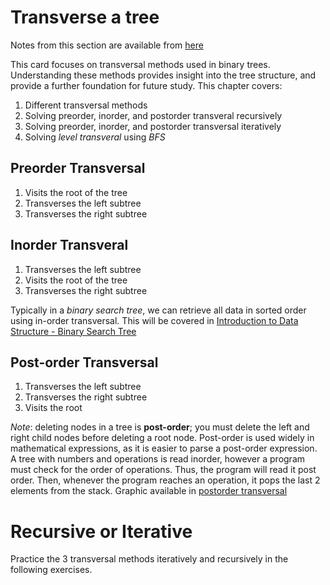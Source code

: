 # Transverse a tree
Notes from this section are available from [here](https://leetcode.com/explore/learn/card/data-structure-tree/134/traverse-a-tree/)

This card focuses on transversal methods used in binary trees. Understanding these methods provides insight into the tree structure, and provide a further foundation for future study. This chapter covers:
1. Different transversal methods
2. Solving preorder, inorder, and postorder transveral recursively
3. Solving preorder, inorder, and postorder transversal iteratively
4. Solving _level transveral_ using _BFS_

## Preorder Transversal
1. Visits the root of the tree
2. Transverses the left subtree
3. Transverses the right subtree

## Inorder Transveral
1. Transverses the left subtree
2. Visits the root of the tree
3. Transverses the right subtree

Typically in a _binary search tree_, we can retrieve all data in sorted order using in-order transversal. This will be covered in [Introduction to Data Structure - Binary Search Tree](https://leetcode.com/explore/learn/card/introduction-to-data-structure-binary-search-tree/)

## Post-order Transversal
1. Transverses the left subtree 
2. Transverses the right subtree
3. Visits the root

_Note_: deleting nodes in a tree is **post-order**; you must delete the left and right child nodes before deleting a root node. Post-order is used widely in mathematical expressions, as it is easier to parse a post-order expression. A tree with numbers and operations is read inorder, however a program must check for the order of operations. Thus, the program will read it post order. Then, whenever the program reaches an operation, it pops the last 2 elements from the stack. Graphic available in [postorder transversal](https://leetcode.com/explore/learn/card/data-structure-tree/134/traverse-a-tree/992/)

# Recursive or Iterative
Practice the 3 transversal methods iteratively and recursively in the following exercises.

